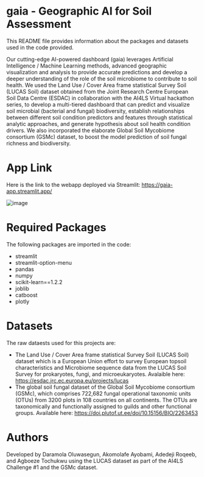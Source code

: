 # gaia - Geographic AI for Soil Assessment
This README file provides information about the packages and datasets used in the code provided.

Our cutting-edge AI-powered dashboard (gaia) leverages Artificial Intelligence / Machine Learning methods, advanced geographic visualization and analysis to provide accurate predictions and develop a deeper understanding of the role of the soil microbiome to contribute to soil health. We used the Land Use / Cover Area frame statistical Survey Soil (LUCAS Soil) dataset obtained from the Joint Research Centre European Soil Data Centre (ESDAC) in collaboration with the AI4LS Virtual hackathon series, to develop a multi-tiered dashboard that can predict and visualize soil microbial (bacterial and fungal) biodiversity, establish relationships between different soil condition predictors and features through statistical analytic approaches, and generate hypothesis about soil health condition drivers. We also incorporated the elaborate Global Soil Mycobiome consortium (GSMc) dataset, to boost the model prediction of soil fungal richness and biodiversity.

# App Link
Here is the link to the webapp deployed via Streamlit: https://gaia-app.streamlit.app/

![image](https://github.com/OluwasegunIsaac/gaia/assets/102333264/3d17a35e-b676-410c-8394-3187fc4b5894)


# Required Packages
The following packages are imported in the code:
- streamlit
- streamlit-option-menu
- pandas
- numpy
- scikit-learn==1.2.2
- joblib
- catboost
- plotly

# Datasets
The raw dataests used for this projects are:
- The Land Use / Cover Area frame statistical Survey Soil (LUCAS Soil) dataset which is a European Union effort to survey European topsoil characteristics and Microbiome sequence data from the LUCAS Soil Survey for prokaryotes, fungi, and microeukaryotes. Avalaible here: https://esdac.jrc.ec.europa.eu/projects/lucas
- The global soil fungal dataset of the Global Soil Mycobiome consortium (GSMc), which comprises 722,682 fungal operational taxonomic units (OTUs) from 3200 plots in 108 countries on all continents. The OTUs are taxonomically and functionally assigned to guilds and other functional groups. Available here: https://doi.plutof.ut.ee/doi/10.15156/BIO/2263453



# **Authors**
Developed by Daramola Oluwasegun, Akomolafe Ayobami, Adedeji Roqeeb, and Agboeze Tochukwu using the LUCAS dataset as part of the AI4LS Challenge #1 and the GSMc dataset.


